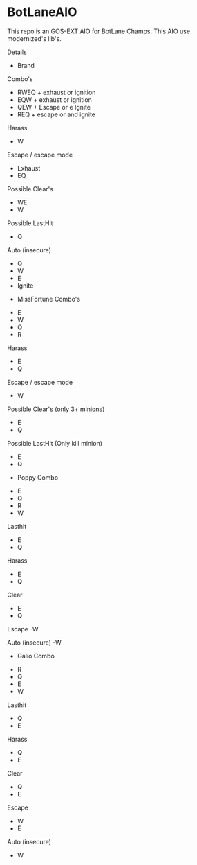 # BotLaneAIO
This repo is an GOS-EXT AIO for BotLane Champs. This AIO use modernized's lib's.

Details
+ Brand

Combo's

- RWEQ + exhaust or ignition
- EQW + exhaust or ignition
- QEW + Escape or e Ignite
- REQ + escape or and ignite

Harass
- W

Escape / escape mode
- Exhaust
- EQ

Possible Clear's
- WE
- W

Possible LastHit
- Q

Auto (insecure)
- Q
- W
- E
- Ignite

+ MissFortune
Combo's
- E
- W
- Q
- R

Harass
- E
- Q

Escape / escape mode
- W

Possible Clear's (only 3+ minions)
- E
- Q

Possible LastHit (Only kill minion)
- E
- Q

+ Poppy
Combo
- E
- Q
- R
- W

Lasthit
- E
- Q

Harass
- E
- Q

Clear
- E
- Q

Escape
-W

Auto (insecure)
-W

+ Galio
Combo
- R
- Q
- E
- W

Lasthit
- Q
- E

Harass
- Q
- E

Clear
- Q
- E

Escape
- W
- E

Auto (insecure)
- W